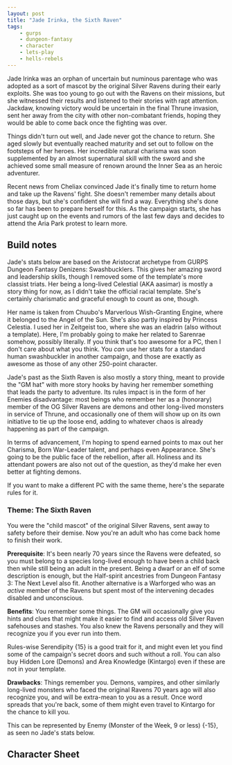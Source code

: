 ```yaml
---
layout: post
title: "Jade Irinka, the Sixth Raven"
tags:
    - gurps
    - dungeon-fantasy
    - character
    - lets-play
    - hells-rebels
---
```


Jade Irinka was an orphan of uncertain but numinous parentage who was adopted as
a sort of mascot by the original Silver Ravens during their early exploits. She
was too young to go out with the Ravens on their missions, but she witnessed
their results and listened to their stories with rapt attention. Jackdaw,
knowing victory would be uncertain in the final Thrune invasion, sent her away
from the city with other non-combatant friends, hoping they would be able to
come back once the fighting was over.

Things didn't turn out well, and Jade never got the chance to return. She aged
slowly but eventually reached maturity and set out to follow on the footsteps of
her heroes. Her incredible natural charisma was soon supplemented by an almost
supernatural skill with the sword and she achieved some small measure of renown
around the Inner Sea as an heroic adventurer.

Recent news from Cheliax convinced Jade it's finally time to return home and
take up the Ravens' fight. She doesn't remember many details about those days,
but she's confident she will find a way. Everything she's done so far has been
to prepare herself for this. As the campaign starts, she has just caught up on
the events and rumors of the last few days and decides to attend the Aria Park
protest to learn more.

## Build notes

Jade's stats below are based on the Aristocrat archetype from GURPS Dungeon
Fantasy Denizens: Swashbucklers. This gives her amazing sword and leadership
skills, though I removed some of the template's more classist triats. Her being
a long-lived Celestial (AKA aasimar) is mostly a story thing for now, as I
didn't take the official racial template. She's certainly charismatic and
graceful enough to count as one, though.

Her name is taken from Chuubo's Marverlous Wish-Granting Engine, where it
belonged to the Angel of the Sun. She's also partly inspired by Princess
Celestia. I used her in Zeitgeist too, where she was an eladrin (also without a
template). Here, I'm probably going to make her related to Sarenrae somehow,
possibly literally. If you think that's too awesome for a PC, then I don't care
about what you think. You _can_ use her stats for a standard human swashbuckler
in another campaign, and those are exactly as awesome as those of any other
250-point character.

Jade's past as the Sixth Raven is also mostly a story thing, meant to provide
the "GM hat" with more story hooks by having her remember something that leads
the party to adventure. Its rules impact is in the form of her Enemies
disadvantage: most beings who remember her as a (honorary) member of the OG
Silver Ravens are demons and other long-lived monsters in service of Thrune, and
occasionally one of them will show up on its own initiative to tie up the loose
end, adding to whatever chaos is already happening as part of the campaign.

In terms of advancement, I'm hoping to spend earned points to max out her
Charisma, Born War-Leader talent, and perhaps even Appearance. She's going to be
the public face of the rebellion, after all. Holiness and its attendant powers
are also not out of the question, as they'd make her even better at fighting
demons.

If you want to make a different PC with the same theme, here's the separate
rules for it.

### Theme: The Sixth Raven

You were the "child mascot" of the original Silver Ravens, sent away to safety
before their demise. Now you're an adult who has come back home to finish their
work.

**Prerequisite**: It's been nearly 70 years since the Ravens were defeated, so
you must belong to a species long-lived enough to have been a child back then
while still being an adult in the present. Being a dwarf or an elf of some
description is enough, but the Half-spirit ancestries from Dungeon Fantasy 3:
The Next Level also fit. Another alternative is a Warforged who was an _active_
member of the Ravens but spent most of the intervening decades disabled and
unconscious.

**Benefits**: You remember some things. The GM will occasionally give you hints
and clues that might make it easier to find and access old Silver Raven
safehouses and stashes. You also knew the Ravens personally and they will
recognize you if you ever run into them.

Rules-wise Serendipity {15} is a good trait for it, and might even let you find
some of the campaign's secret doors and such without a roll. You can also buy
Hidden Lore (Demons) and Area Knowledge (Kintargo) even if these are not in your
template.

**Drawbacks**: Things remember you. Demons, vampires, and other similarly
long-lived monsters who faced the original Ravens 70 years ago will also
recognize you, and will be extra-mean to you as a result. Once word spreads that
you're back, some of them might even travel to Kintargo for the chance to kill
you.

This can be represented by Enemy (Monster of the Week, 9 or less) {-15}, as seen
no Jade's stats below.

## Character Sheet
